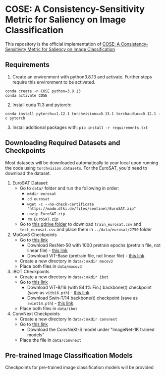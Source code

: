 # COSE: A Consistency-Sensitivity Metric for Saliency on Image Classification

This repository is the official implementation of [COSE: A Consistency-Sensitivity Metric for Saliency on Image Classification]()

## Requirements
1. Create an environment with python3.8.13 and activate. Further steps require this environment to be activated.
```
conda create -n COSE python=3.8.13
conda activate COSE
```
2. Install cuda 11.3 and pytorch:
```
conda install pytorch==1.12.1 torchvision==0.13.1 torchaudio==0.12.1 -c pytorch
```
3. Install additional packages with: `pip install -r requirements.txt`

## Downloading Required Datasets and Checkpoints
Most datasets will be downloaded automatically to your local upon running the code using `torchvision.datasets`. For the EuroSAT, you'd need to download the dataset.
1. EuroSAT Dataset:
    - Go to `data/` folder and run the following in order:
        - `mkdir eurosat`
        - `cd eurosat`
        - `wget -c --no-check-certificate "https://madm.dfki.de/files/sentinel/EuroSAT.zip"`
        - `unzip EuroSAT.zip`
        - `rm EuroSAT.zip`
    - Go to [this gdrive folder](https://drive.google.com/drive/u/2/folders/1vwCpDrpeUZeyVQM5u-_ZVth34Cbd2mAC) to download `train_eurosat.csv` and `test_eurosat.csv` and place them in `../data/eurosat/2750` folder
2. MoCov3 Checkpoints
    - Go to [this link](https://github.com/facebookresearch/moco-v3/blob/main/CONFIG.md)
        - Download ResNet-50 with 1000 pretrain epochs (pretrain file, not linear file) - [this link](https://dl.fbaipublicfiles.com/moco-v3/r-50-1000ep/r-50-1000ep.pth.tar)
        - Download ViT-Base (pretrain file, not linear file) - [this link](https://dl.fbaipublicfiles.com/moco-v3/vit-b-300ep/vit-b-300ep.pth.tar)
    - Create a new directory in `data/`: `mkdir mocov3`
    - Place both files in `data/mocov3`
3. iBOT Checkpoints
    - Create a new directory in `data/`: `mkdir ibot`
    - Go to [this link](https://github.com/bytedance/ibot#pre-trained-models)
        - Download ViT-B/16 (with 84.1% Fin.) backbone(t) checkpoint (save as `vitb16.pth`) - [this link](https://lf3-nlp-opensource.bytetos.com/obj/nlp-opensource/archive/2022/ibot/vitb_16_rand_mask/checkpoint_teacher.pth)
        - Download Swin-T/14 backbone(t) checkpoint (save as `swint14.pth`) - [this link](https://lf3-nlp-opensource.bytetos.com/obj/nlp-opensource/archive/2022/ibot/swint_14/checkpoint_teacher.pth)
    - Place both files in `data/ibot` 
4. ConvNext Checkpoints
    - Create a new directory in `data/`: `mkdir convnext`
    - Go to [this link](https://github.com/facebookresearch/ConvNeXt)
        - Download the ConvNeXt-S model under "ImageNet-1K trained models"
    - Place the file in `data/convnext`

## Pre-trained Image Classification Models
Checkpoints for pre-trained image classification models will be provided